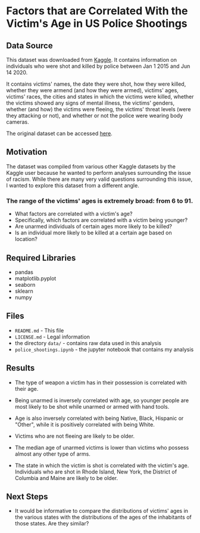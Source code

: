 Factors that are Correlated With the Victim's Age in US Police Shootings
========================================================================

Data Source
-----------
This dataset was downloaded from [Kaggle](https://www.kaggle.com/). It contains information on individuals who were shot and killed by police between Jan 1 2015 and Jun 14 2020.


It contains victims' names, the date they were shot, how they were killed, whether they were armend (and how they were armed), victims' ages, 
victims' races, the cities and states in which the victims were killed, whether the victims showed any signs of mental illness, the victims' genders, 
whether (and how) the victims were fleeing, the victims' threat levels (were they attacking or not), and whether or not the police were wearing body cameras.


The original dataset can be accessed [here](https://www.kaggle.com/ahsen1330/us-police-shootings).

Motivation
----------
The dataset was compiled from various other Kaggle datasets by the Kaggle user because he wanted to perform analyses surrounding the issue of racism. While
there are many very valid questions surrounding this issue, I wanted to explore this dataset from a different angle.


### The range of the victims' ages is extremely broad: from 6 to 91. 
* What factors are correlated with a victim's age?
* Specifically, which factors are correlated with a victim being younger?
* Are unarmed individuals of certain ages more likely to be killed?
* Is an individual more likely to be killed at a certain age based on location?

Required Libraries
------------------
* pandas
* matplotlib.pyplot
* seaborn
* sklearn
* numpy

Files
-----
* `README.md` - This file
* `LICENSE.md` - Legal information
* the directory `data/` - contains raw data used in this analysis
* `police_shootings.ipynb` - the jupyter notebook that contains my analysis

Results
-------
* The type of weapon a victim has in their possession is 
correlated with their age. 
* Being unarmed is inversely 
correlated with age, so younger people are most likely to be shot while unarmed 
or armed with hand tools.

* Age is also inversely correlated with being Native, Black, Hispanic or "Other", 
while it is positively correlated with being White. 

* Victims who are not fleeing are likely to be older.

* The median age of unarmed victims is lower than victims who possess almost any other type of arms.

* The state in which the victim is shot is
correlated with the victim's age. Individuals who are shot in Rhode Island, New York, the District of Columbia 
and Maine are likely to be older.

Next Steps
----------
* It would be informative to compare the distributions of victims' ages in the various states with the distributions
of the ages of the inhabitants of those states. Are they similar?


